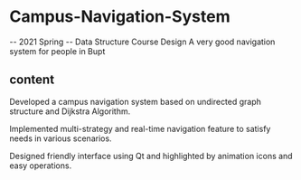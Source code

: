 # Campus-Navigation-System 
-- 2021 Spring -- Data Structure Course Design
A very good navigation system for people in Bupt 

## content
Developed a campus navigation system based on undirected graph structure and Dijkstra Algorithm.

Implemented multi-strategy and real-time navigation feature to satisfy needs in various scenarios.

Designed friendly interface using Qt and highlighted by  animation icons and easy operations.
